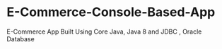 # E-Commerce-Console-Based-App
E-Commerce App Built Using Core Java, Java 8 and JDBC , Oracle Database 
